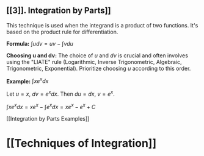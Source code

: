 ## [[3]]. Integration by Parts]] 
This technique is used when the integrand is a product of two functions.  It's based on the product rule for differentiation.

**Formula:** $\int u dv = uv - \int v du$

**Choosing u and dv:**  The choice of $u$ and $dv$ is crucial and often involves using the "LIATE" rule (Logarithmic, Inverse Trigonometric, Algebraic, Trigonometric, Exponential).  Prioritize choosing $u$ according to this order.

**Example:** $\int x e^x dx$

Let $u = x$, $dv = e^x dx$. Then $du = dx$, $v = e^x$.

$\int x e^x dx = xe^x - \int e^x dx = xe^x - e^x + C$

[[Integration by Parts Examples]]

# [[Techniques of Integration]]